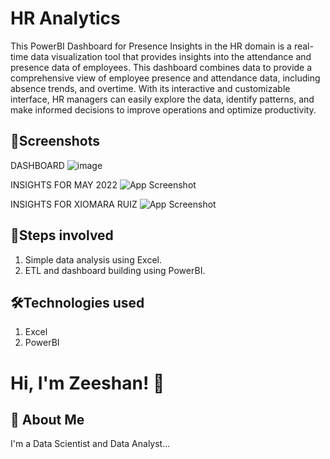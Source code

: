 
# HR Analytics

This PowerBI Dashboard for Presence Insights in the HR domain is a real-time data visualization tool that provides insights into the attendance and presence data of employees. This dashboard combines data to provide a comprehensive view of employee presence and attendance data, including absence trends, and overtime. With its interactive and customizable interface, HR managers can easily explore the data, identify patterns, and make informed decisions to improve operations and optimize productivity.

## 📸Screenshots
DASHBOARD
![image](https://user-images.githubusercontent.com/31352812/218181740-4dadfb62-485d-49c7-84a6-1cc924ae1843.png)

INSIGHTS FOR MAY 2022
![App Screenshot](https://drive.google.com/uc?export=view&id=1TxHbI2B5cnwJFs0M7Lk0NNsivVFqDmus)

INSIGHTS FOR XIOMARA RUIZ
![App Screenshot](https://drive.google.com/uc?export=view&id=1dRD-yDRJWLRBSHs94tN_JH_h7mUnRDBc) 
## 👣Steps involved
1) Simple data analysis using Excel.
2) ETL and dashboard building using PowerBI.
## 🛠Technologies used
1) Excel
4) PowerBI

# Hi, I'm Zeeshan! 👋


## 🚀 About Me
I'm a Data Scientist and Data Analyst...

